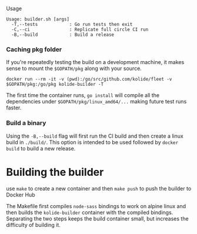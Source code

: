 Usage
```
Usage: builder.sh [args]
  -T,--tests            : Go run tests then exit
  -C,--ci               : Replicate full circle CI run
  -B,--build            : Build a release
```

### Caching pkg folder
If you're repeatedly testing the build on a development machine, it makes sense to mount the `$GOPATH/pkg` along with your source.
```
docker run --rm -it -v (pwd):/go/src/github.com/kolide/fleet -v $GOPATH/pkg:/go/pkg kolide-builder -T
```
The first time the container runs, `go install` will compile all the dependencies under `$GOPATH/pkg/linux_amd64/...` making future test runs faster.

### Build a binary
Using the `-B,--build` flag will first run the CI build and then create a linux build in `./build/`.
This option is intended to be used followed by `docker build` to build a new release.

# Building the builder
use `make` to create a new container and then `make push` to push the builder to Docker Hub

The Makefile first compiles `node-sass` bindings to work on alpine linux and then builds the `kolide-builder` container with the compiled bindings.
Separating the two steps keeps the build container small, but increases the difficulty of building it.


